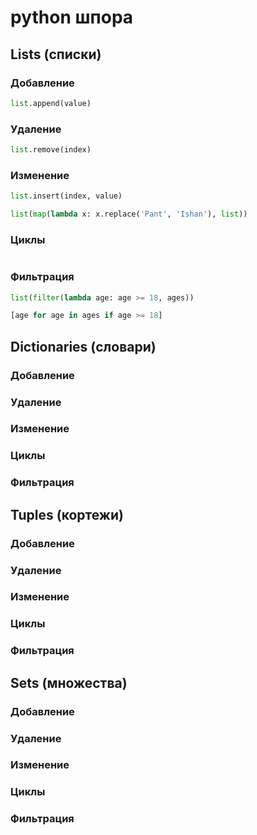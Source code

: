 # python шпора

## Lists (списки)

### Добавление

```python
list.append(value)
```

### Удаление

```python
list.remove(index)
```

### Изменение

```python
list.insert(index, value)

list(map(lambda x: x.replace('Pant', 'Ishan'), list))
```

### Циклы

```python

```

### Фильтрация

```python
list(filter(lambda age: age >= 18, ages))

[age for age in ages if age >= 18]
```

## Dictionaries (словари)

### Добавление
### Удаление
### Изменение
### Циклы
### Фильтрация

## Tuples (кортежи)

### Добавление
### Удаление
### Изменение
### Циклы
### Фильтрация

## Sets (множества)

### Добавление
### Удаление
### Изменение
### Циклы
### Фильтрация
